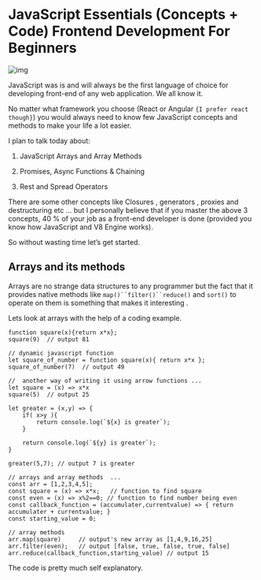 # JavaScript Essentials (Concepts + Code) Frontend Development For Beginners

![img](https://github.com/ChickenKyiv/awesome-js-essentials/blob/master/main%20folder2/images/article9-folder/id45u32ek.png.jfif)

JavaScript was is and will always be  the first language of choice for 
developing front-end of any web application. We all know it. 

No matter what framework you choose (React or Angular `{I prefer react though}`) 
you would always need to know few JavaScript concepts and methods to make your life a lot easier. 

I plan to talk today about: 

1.  JavaScript Arrays and Array Methods 

2. Promises, Async Functions & Chaining 

3.  Rest and Spread Operators

There are some other concepts like Closures , generators , proxies and  destructuring etc … 
but I personally believe that if you master the above 3 concepts, 
40 % of your job as a front-end developer is done (provided you know how JavaScript and V8 Engine works).

So without wasting time let’s get started.

## Arrays and its methods

Arrays are no strange data structures to any programmer but the fact that 
it provides native methods like `map()``filter()``reduce()` and `sort()` to operate on them is something that makes it interesting . 

Lets look at arrays with the help of a coding example. 

```
function square(x){return x*x};
square(9)  // output 81 

// dynamic javascript function 
let square_of_number = function square(x){ return x*x };
square_of_number(7)  // output 49
 
//  another way of writing it using arrow functions ... 
let square = (x) => x*x
square(5)  // output 25

let greater = (x,y) => { 
    if( x>y ){ 
        return console.log(`${x} is greater`);
    }
    
    return console.log(`${y} is greater`);
}

greater(5,7); // output 7 is greater

// arrays and array methods  ... 
const arr = [1,2,3,4,5];
const square = (x) => x*x;   // function to find square 
const even = (x) => x%2==0; // function to find number being even
const callback_function = (accumulater,currentvalue) => { return accumulater + currentvalue; }
const starting_value = 0;

// array methods 
arr.map(square)     // output's new array as [1,4,9,16,25]
arr.filter(even);   // output [false, true, false, true, false]
arr.reduce(callback_function,starting_value) // output 15
```

The code is pretty much self explanatory. 



